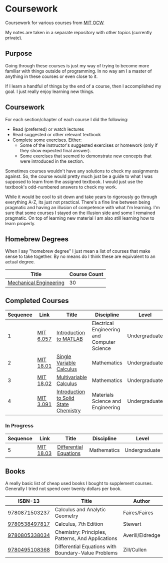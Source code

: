 # Coursework

Coursework for various courses from [MIT OCW](https://ocw.mit.edu/).

My notes are taken in a separate repository with other topics (currently private).


## Purpose
Going through these courses is just my way of trying to become more familiar with things outside of programming. 
In no way am I a master of anything in these courses or even close to it. 

If I learn a handful of things by the end of a course, then I accomplished my goal.
I just really enjoy learning new things.


## Coursework
For each section/chapter of each course I did the following:
- Read (preferred) or watch lectures
- Read suggested or other relevant textbook
- Complete some exercises. Either:
  - Some of the instructor's suggested exercises or homework (only if they show expected final answer).
  - Some exercises that seemed to demonstrate new concepts that were introduced in the section.

Sometimes courses wouldn't have any solutions to check my assignments against. So, the course would pretty much
just be a guide to what I was supposed to learn from the assigned textbook. I would just use the textbook's
odd-numbered answers to check my work.

While it would be cool to sit down and take years to rigorously go through everything A-Z, its just not practical.
There's a fine line between being pragmatic and having an illusion of competence with what I'm learning.
I'm sure that some courses I stayed on the illusion side and some I remained pragmatic.
On top of learning new material I am also still learning how to learn properly.


## Homebrew Degrees
When I say "homebrew degree" I just mean a list of courses that make sense to take together.
By no means do I think these are equivalent to an actual degree.

| Title                                                           | Course Count |
| --------------------------------------------------------------- | ------------ |
| [Mechanical Engineering](disciplines/mechanical_engineering.md) | 30 |


## Completed Courses
| Sequence | Link | Title | Discipline | Level |
| ---- | ---- | ----- | ---------- | ----- |
| 1 | [MIT 6.057](https://ocw.mit.edu/courses/electrical-engineering-and-computer-science/6-057-introduction-to-matlab-january-iap-2019) | [Introduction to MATLAB](courses/6.057) | Electrical Engineering and Computer Science | Undergraduate |
| 2 | [MIT 18.01](https://ocw.mit.edu/courses/mathematics/18-01-single-variable-calculus-fall-2006) | [Single Variable Calculus](courses/18.01) | Mathematics | Undergraduate |
| 3 | [MIT 18.02](https://ocw.mit.edu/courses/mathematics/18-02-multivariable-calculus-fall-2007) | [Multivariable Calculus](courses/18.02) | Mathematics | Undergraduate |
| 4 | [MIT 3.091](https://ocw.mit.edu/courses/materials-science-and-engineering/3-091-introduction-to-solid-state-chemistry-fall-2018/) | [Introduction to Solid State Chemistry](courses/3.091) | Materials Science and Engineering | Undergraduate |


### In Progress
| Sequence | Link | Title | Discipline | Level |
| ---- | ---- | ----- | ---------- | ----- |
| 5 | [MIT 18.03](https://ocw.mit.edu/courses/mathematics/18-03-differential-equations-spring-2010/) | [Differential Equations](courses/18.03) | Mathematics | Undergraduate |


## Books
A really basic list of cheap used books I bought to supplement courses.
Generally I tried not spend over twenty dollars per book.

| ISBN-13 | Title | Author |
| ---- | ---- | ---- |
| [9780871503237](https://isbnsearch.org/isbn/9780871503237) | Calculus and Analytic Geometry | Faires/Faires |
| [9780538497817](https://isbnsearch.org/isbn/9780538497817) | Calculus, 7th Edition | Stewart |
| [9780805338034](https://isbnsearch.org/isbn/9780805338034) | Chemistry: Principles, Patterns, And Applications | Averill/Eldredge |
| [9780495108368](https://isbnsearch.org/isbn/9780495108368) | Differential Equations with Boundary-Value Problems | Zill/Cullen |
